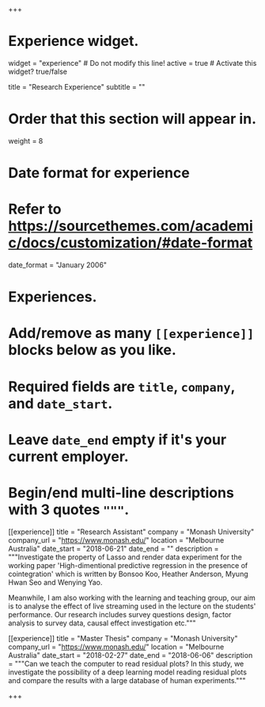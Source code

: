 +++
# Experience widget.
widget = "experience"  # Do not modify this line!
active = true  # Activate this widget? true/false

title = "Research Experience"
subtitle = ""

# Order that this section will appear in.
weight = 8

# Date format for experience
#   Refer to https://sourcethemes.com/academic/docs/customization/#date-format
date_format = "January 2006"

# Experiences.
#   Add/remove as many `[[experience]]` blocks below as you like.
#   Required fields are `title`, `company`, and `date_start`.
#   Leave `date_end` empty if it's your current employer.
#   Begin/end multi-line descriptions with 3 quotes `"""`.

[[experience]]
  title = "Research Assistant"
  company = "Monash University"
  company_url = "https://www.monash.edu/"
  location = "Melbourne Australia"
  date_start = "2018-06-21"
  date_end = ""
  description = """Investigate the property of Lasso and render data experiment for the working paper 'High-dimentional predictive regression in the presence of cointegration' which is written by Bonsoo Koo, Heather Anderson, Myung Hwan Seo and Wenying Yao.
  
  Meanwhile, I am also working with the learning and teaching group, our aim is to analyse the effect of live streaming used in the lecture on the students' performance. Our research includes survey questions design, factor analysis to survey data, causal effect investigation etc."""
  
[[experience]]
  title = "Master Thesis"
  company = "Monash University"
  company_url = "https://www.monash.edu/"
  location = "Melbourne Australia"
  date_start = "2018-02-27"
  date_end = "2018-06-06"
  description = """Can we teach the computer to read residual plots? In this study, we investigate the possibility of a deep learning model reading residual plots and compare the results with a large database of human experiments."""

+++
